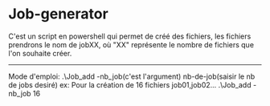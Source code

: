 # Job-generator
C'est un script en powershell qui permet de créé des fichiers, les fichiers prendrons le nom de jobXX, où "XX" représente le nombre de fichiers que l'on souhaite créer.  
________________________________________________________________________________________________________________________________________________________________________

Mode d'emploi: .\Job_add -nb_job(c'est l'argument) nb-de-job(saisir le nb de jobs desiré)
                ex: Pour la création de 16 fichiers job01,job02...
                    .\Job_add -nb_job 16
  
